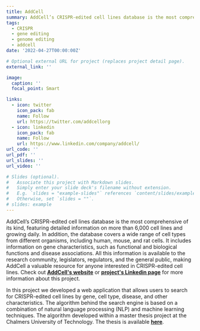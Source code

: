 ```yaml
---
title: AddCell
summary: AddCell’s CRISPR-edited cell lines database is the most comprehensive of its kind, featuring detailed information on more than 6,000 cell lines and growing daily. In addition, the database covers a wide range of cell types from different organisms, including human, mouse, and rat cells. It includes information on gene characteristics, such as functional and biological functions and disease associations. The algorithm behind the search engine is based on a combination of natural language processing (NLP) and machine learning techniques. The algorithm developed within a master thesis project at the Chalmers University of Technology. The thesis is available [**here**](https://odr.chalmers.se/server/api/core/bitstreams/4e0d5aaa-0c6b-4d28-8d6d-a8825690bc43/content).
tags:
  - CRISPR
  - gene editing
  - genome editing
  - addcell
date: '2022-04-27T00:00:00Z'

# Optional external URL for project (replaces project detail page).
external_link: ''

image:
  caption: ''
  focal_point: Smart

links:
  - icon: twitter
    icon_pack: fab
    name: Follow
    url: https://twitter.com/addcellorg
  - icon: linkedin
    icon_pack: fab
    name: Follow
    url: https://www.linkedin.com/company/addcell/
url_code: ''
url_pdf: ''
url_slides: ''
url_video: ''

# Slides (optional).
#   Associate this project with Markdown slides.
#   Simply enter your slide deck's filename without extension.
#   E.g. `slides = "example-slides"` references `content/slides/example-slides.md`.
#   Otherwise, set `slides = ""`.
# slides: example
---
```


AddCell’s CRISPR-edited cell lines database is the most comprehensive of its kind, featuring detailed information on more than 6,000 cell lines and growing daily. In addition, the database covers a wide range of cell types from different organisms, including human, mouse, and rat cells. It includes information on gene characteristics, such as functional and biological functions and disease associations. All this information is available to the research community, legislators, regulators, and the general public, making AddCell a valuable resource for anyone interested in CRISPR-edited cell lines. Check out [**AddCell's website**](https://addcell.org/) or [**project's Linkedin page**](https://www.linkedin.com/company/addcell/) for more information about this project.

In this project we developed a web application that allows users to search for CRISPR-edited cell lines by gene, cell type, disease, and other characteristics. The algorithm behind the search engine is based on a combination of natural language processing (NLP) and machine learning techniques. The algorithm developed within a master thesis project at the Chalmers University of Technology. The thesis is available [**here**](https://odr.chalmers.se/server/api/core/bitstreams/4e0d5aaa-0c6b-4d28-8d6d-a8825690bc43/content).
